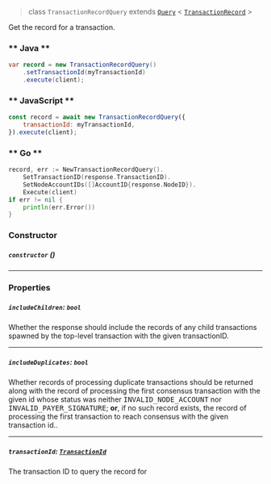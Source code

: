 > class `TransactionRecordQuery` extends [`Query`](Query.md) < [`TransactionRecord`](TransactionRecord.md) >

Get the record for a transaction.

<!-- tabs:start -->

### ** Java **

```java
var record = new TransactionRecordQuery()
    .setTransactionId(myTransactionId)
    .execute(client);
```

### ** JavaScript **

```javascript
const record = await new TransactionRecordQuery({
    transactionId: myTransactionId,
}).execute(client);
```

### ** Go **

```go
record, err := NewTransactionRecordQuery().
    SetTransactionID(response.TransactionID).
    SetNodeAccountIDs([]AccountID{response.NodeID}).
    Execute(client)
if err != nil {
    println(err.Error())
}
```

<!-- tabs:end -->

### Constructor

##### `constructor` ()

---

### Properties

##### `includeChildren`: `bool`

Whether the response should include the records of any child transactions spawned by the
top-level transaction with the given transactionID.

---

##### `includeDuplicates`: `bool`

Whether records of processing duplicate transactions should be returned along with the record
of processing the first consensus transaction with the given id whose status was neither
<tt>INVALID\_NODE\_ACCOUNT</tt> nor <tt>INVALID\_PAYER\_SIGNATURE</tt>; <b>or</b>, if no such
record exists, the record of processing the first transaction to reach consensus with the
given transaction id..

---

##### `transactionId`: [`TransactionId`](TransactionId.md)

The transaction ID to query the record for
